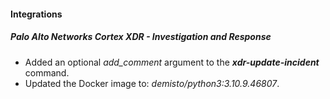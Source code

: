 
#### Integrations
##### Palo Alto Networks Cortex XDR - Investigation and Response
- Added an optional *add_comment* argument to the ***xdr-update-incident*** command.
- Updated the Docker image to: *demisto/python3:3.10.9.46807*.